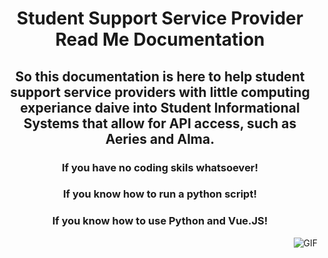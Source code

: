 # <p align="center"> Student Support Service Provider Read Me Documentation  </p>
## <p align="center"> So this documentation is here to help student support service providers with little computing experiance daive into Student Informational Systems that allow for API access, such as Aeries and Alma.  </p>

### <p align="center"> If you have no coding skils whatsoever! </p>


### <p align="center">  If you know how to run a python script!  </p>

###  <p align="center"> If you know how to use Python and Vue.JS!  </p>



<img align="right" alt="GIF" src="https://i.pinimg.com/originals/e4/26/70/e426702edf874b181aced1e2fa5c6cde.gif" />

